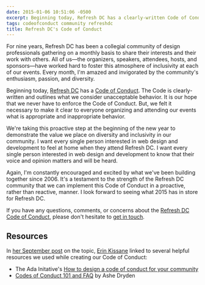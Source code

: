 ```yaml
---
date: 2015-01-06 10:51:06 -0500
excerpt: Beginning today, Refresh DC has a clearly-written Code of Conduct.
tags: codeofconduct community refreshdc
title: Refresh DC's Code of Conduct
---
```


For nine years, Refresh DC has been a collegial community of design professionals gathering on a monthly basis to share their interests and their work with others. All of us—the organizers, speakers, attendees, hosts, and sponsors—have worked hard to foster this atmosphere of inclusivity at each of our events. Every month, I'm amazed and invigorated by the community's enthusiasm, passion, and diversity.

Beginning today, [Refresh DC](http://refresh-dc.org/) has a [Code of Conduct](http://refresh-dc.org/conduct). The Code is clearly-written and outlines what we consider unacceptable behavior. It is our hope that we never have to enforce the Code of Conduct. But, we felt it necessary to make it clear to everyone organizing and attending our events what is appropriate and inappropriate behavior.

We're taking this proactive step at the beginning of the new year to demonstrate the value we place on diversity and inclusivity in our community. I want every single person interested in web design and development to feel at home when they attend Refresh DC. I want every single person interested in web design and development to know that their voice and opinion matters and will be heard.

Again, I'm constantly encouraged and excited by what we've been building together since 2006. It's a testament to the strength of the Refresh DC community that we can implement this Code of Conduct in a proactive, rather than reactive, manner. I look forward to seeing what 2015 has in store for Refresh DC.

If you have any questions, comments, or concerns about the [Refresh DC Code of Conduct](http://refresh-dc.org/conduct), please don't hesitate to [get in touch](https://twitter.com/jgarber).

## Resources

In [her September post](http://incisive.nu/2014/codes-of-conduct/) on the topic, [Erin Kissane](http://incisive.nu) linked to several helpful resources we used while creating our Code of Conduct:

- The Ada Initative's [How to design a code of conduct for your community](https://adainitiative.org/2014/02/howto-design-a-code-of-conduct-for-your-community/)
- [Codes of Conduct 101 and FAQ](http://www.ashedryden.com/blog/codes-of-conduct-101-faq) by Ashe Dryden